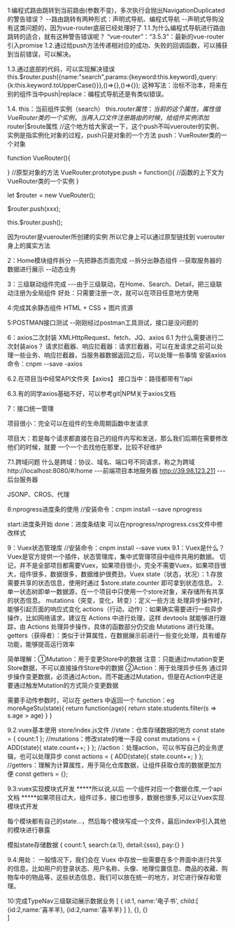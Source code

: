 1:编程式路由跳转到当前路由(参数不变)，多次执行会抛出NavigationDuplicated的警告错误？
--路由跳转有两种形式：声明式导航、编程式导航
--声明式导购没有这类问题的，因为vue-router底层已经处理好了
1.1.为什么编程式导航进行路由跳转的适合，就有这种警告错误呢？
“vue-router”：“3.5.3”：最新的vue-router引入promise
1.2.通过给push方法传递相对应的成功、失败的回调函数，可以捕获到当前错误，可以解决。

1.3.通过底部的代码，可以实现解决错误
this.$router.push({name:"search",params:{keyword:this.keyword},query:{k:this.keyword.toUpperCase()}},()=>{},()=>{});
这种写法：治标不治本，将来在别的组件当中push|replace：编程式导航还是有类似错误。

1.4.
this：当前组件实例（search）
this.$router属性：当前的这个属性，属性值VueRouter类的一个实例，当再入口文件注册路由的时候，给组件实例添加$router|$route属性
           //这个地方给大家说一下，这个push不叫vuerouter的实例，实例是指实例化对象的过程，push只是对象的一个方法
push：VueRouter类的一个对象

function VueRouter(){

}
//原型对象的方法
VueRouter.prototype.push = function(){
    //函数的上下文为VueRouter类的一个实例
}

let $router = new VueRouter();

$router.push(xxx);

this.$router.push();

因为router是vuerouter所创建的实例 所以它身上可以通过原型链找到 vuerouter身上的属实方法


2：Home模块组件拆分
--先把静态页面完成
--拆分出静态组件
--获取服务器的数据进行展示
--动态业务


3：三级联动组件完成
---由于三级联动，在Home、Search、Detail，把三级联动注册为全局组件
好处：只需要注册一次，就可以在项目任意地方使用

4:完成其余静态组件
HTML + CSS + 图片资源


5:POSTMAN接口测试
--刚刚经过postman工具测试，接口是没问题的



6：axios二次封装
XMLHttpRequest、fetch、JQ、axios
6.1 为什么需要进行二次封装aios？
请求拦截器、响应拦截器：请求拦截器，可以在发请求之前可以处理一些业务、响应拦截器，当服务器数据返回之后，可以处理一些事情
        安装axios命令：cnpm --save -axios

6.2.在项目当中经常API文件夹【axios】
接口当中：路径都带有“/api

6.3.有的同学axios基础不好，可以参考git|NPM关于axios文档



7：接口统一管理

项目很小：完全可以在组件的生命周期函数中发请求

项目大：若是每个请求都直接在自己的组件内写和发送，那么我们后期在需要修改他们的时候，就要
        一个一个去找他在那里，比较不好维护

7.1.跨域问题
什么是跨域：协议、域名、端口号不同请求，称之为跨域
http://localhost:8080/#/home  ---前端项目本地服务器
http://39.98.123.211          ---后台服务器

JSONP、CROS、代理


8:nprogress进度条的使用
        //安装命令：cnpm install --save nprogress

start:进度条开始
done：进度条结束
可以在nprogress/nprogress.css文件中修改样式

9：Vuex状态管理库
         //安装命令：cnpm install --save vuex
9.1：Vuex是什么？
Vuex是官方提供一个插件，状态管理库，集中式管理项目中组件共用的数据。
切记，并不是全部项目都需要Vuex，如果项目很小，完全不需要Vuex，如果项目很大，组件很多，数据很多，数据维护很费劲，Vuex
state（状态，状况）：1.存放需要共享的状态信息，使用时通过 $store.state.counter 即可拿到状态信息。
                    2.单一状态树即单一数据源，在一个项目中只使用一个store对象，来存储所有共享的状态信息。
mutations（突变，变化，转变）：定义一些方法    处理异步操作时，能够引起页面的响应式变化
actions（行动，动作）：如果确实需要进行一些异步操作，比如网络请求，建议在 Actions 中进行处理，这样 devtools 就能够进行跟踪，由 Actions 处理异步操作，具体的函数部分仍交由 Mutations 进行处理。
getters（获得者）：类似于计算属性，在数据展示前进行一些变化处理，具有缓存功能，能够提高运行效率

简单理解：①Mutation：用于变更Store中的数据   注意：只能通过mutation变更Store数据，不可以直接操作Store中的数据
        ②Action：用于处理异步任务   通过异步操作变更数据，必须通过Action，而不能通过Mutation，但是在Action中还是要通过触发Mutation的方式简介变更数据

需要手动传参数时，可以在 getters 中返回一个 function：eg
    moreAgeStu(state){
      return function(age){
        return state.students.filter(s => s.age > age)
      }
    }

9.2.vuex基本使用
    store/index.js文件
        //state：仓库存储数据的地方
        const state = {
        count:1
        };
        //mutations：修改state的唯一手段
        const mutations = {
        ADD(state){
        state.count++;
        }
        };
        //action：处理action，可以书写自己的业务逻辑，也可以处理异步
        const actions = {
        ADD(state){
        state.count++;
        }
        };
        //getters：理解为计算属性，用于简化仓库数据，让组件获取仓库的数据更加方便
        const getters = {};

9.3:vuex实现模块式开发
*****所以说,以后 一个组件对应一个数据仓库,一个api文档
*****如果项目过大，组件过多，接口也很多，数据也很多,可以让Vuex实现模块式开发

每个模块都有自己的state...，然后每个模块写成一个文件，最后index中引入其他的模块进行暴露

模拟state存储数据
{
    count:1,
    search:{a:1},
    detail:{sss},
    pay:{}
}

9.4:用处：
一般情况下，我们会在 Vuex 中存放一些需要在多个界面中进行共享的信息。比如用户的登录状态、用户名称、头像、地理位置信息、商品的收藏、购物车中的物品等，这些状态信息，我们可以放在统一的地方，对它进行保存和管理。

10:完成TypeNav三级联动展示数据业务
[
   {
       id:1,
       name:'电子书',
       child:[
               {id:2,name:'喜羊羊},
               {id:2,name:'喜羊羊}
       ]
   },
   {},
   {}     
]